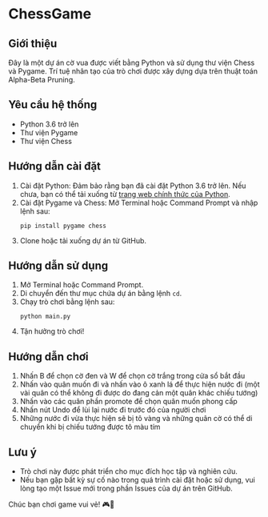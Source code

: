 # ChessGame

## Giới thiệu
Đây là một dự án cờ vua được viết bằng Python và sử dụng thư viện Chess và Pygame. Trí tuệ nhân tạo của trò chơi được xây dựng dựa trên thuật toán Alpha-Beta Pruning.

## Yêu cầu hệ thống
- Python 3.6 trở lên
- Thư viện Pygame
- Thư viện Chess

## Hướng dẫn cài đặt
1. Cài đặt Python: Đảm bảo rằng bạn đã cài đặt Python 3.6 trở lên. Nếu chưa, bạn có thể tải xuống từ [trang web chính thức của Python](https://www.python.org/downloads/).
2. Cài đặt Pygame và Chess: Mở Terminal hoặc Command Prompt và nhập lệnh sau:
    ```
    pip install pygame chess
    ```
3. Clone hoặc tải xuống dự án từ GitHub.

## Hướng dẫn sử dụng
1. Mở Terminal hoặc Command Prompt.
2. Di chuyển đến thư mục chứa dự án bằng lệnh `cd`.
3. Chạy trò chơi bằng lệnh sau:
    ```
    python main.py
    ```
4. Tận hưởng trò chơi!

## Hướng dẫn chơi
1. Nhấn B để chọn cờ đen và W để chọn cờ trắng trong cửa sổ bắt đầu
2. Nhấn vào quân muốn đi và nhấn vào ô xanh lá để thực hiện nước đi (một vài quân có thể không đi được do đang cản một quân khác chiếu tướng)
3. Nhấn vào các quân phần promote để chọn quân muốn phong cấp
4. Nhấn nút Undo để lùi lại nước đi trước đó của người chơi
5. Những nước đi vừa thực hiện sẽ bị tô vàng và những quân cờ có thể di chuyển khi bị chiếu tướng được tô màu tím

## Lưu ý
- Trò chơi này được phát triển cho mục đích học tập và nghiên cứu.
- Nếu bạn gặp bất kỳ sự cố nào trong quá trình cài đặt hoặc sử dụng, vui lòng tạo một Issue mới trong phần Issues của dự án trên GitHub.

Chúc bạn chơi game vui vẻ! 🎮👑

